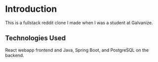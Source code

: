 # Introduction

This is a fullstack reddit clone I made when I was a student at Galvanize.

## Technologies Used

React webapp frontend and Java, Spring Boot, and PostgreSQL on the backend.
